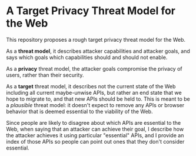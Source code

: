 # A Target Privacy Threat Model for the Web

This repository proposes a rough target privacy threat model for the Web.

As a **threat model**, it describes attacker capabilities and attacker goals, and
says which goals which capabilities should and should not enable.

As a **privacy** threat model, the attacker goals compromise the privacy of users,
rather than their security.

As a **target** threat model, it describes not the current state of the Web
including all current maybe-unwise APIs, but rather an end state that we hope to
migrate to, and that new APIs should be held to. This is meant to be a
*plausible* threat model: it doesn't expect to remove any APIs or browser
behavior that is deemed essential to the viability of the Web.

Since people are likely to disagree about which APIs are essential to the Web,
when saying that an attacker can achieve their goal, I describe how the attacker
achieves it using particular "essential" APIs, and I provide an index of those
APIs so people can point out ones that they don't consider essential.
